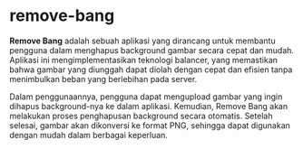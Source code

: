 # remove-bang

**Remove Bang** adalah sebuah aplikasi yang dirancang untuk membantu pengguna dalam menghapus background gambar secara cepat dan mudah. Aplikasi ini mengimplementasikan teknologi balancer, yang memastikan bahwa gambar yang diunggah dapat diolah dengan cepat dan efisien tanpa menimbulkan beban yang berlebihan pada server.

Dalam penggunaannya, pengguna dapat mengupload gambar yang ingin dihapus background-nya ke dalam aplikasi. Kemudian, Remove Bang akan melakukan proses penghapusan background secara otomatis. Setelah selesai, gambar akan dikonversi ke format PNG, sehingga dapat digunakan dengan mudah dalam berbagai keperluan.
